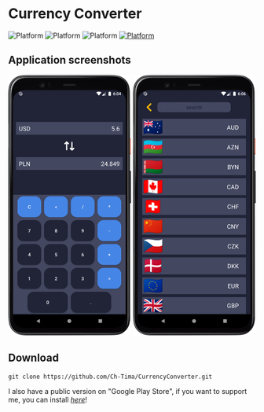 # Currency Converter
![Platform](https://img.shields.io/badge/JAVA%2011-100%25-blue)
![Platform](https://img.shields.io/badge/platform-android-green)
![Platform](https://img.shields.io/badge/last%20commit-%20May%202023-yellowgreen)
[![Platform](https://img.shields.io/badge/GooglePlay-v1.2-important)](https://play.google.com/store/apps/details?id=com.chtima.currencyconverter)

## Application screenshots
<div>
  <img width="250px" src="screenshots/Screenshot_20230306_180459.png">
  <img width="250px" src="screenshots/Screenshot_20230306_180606.png">
</div>

## Download

    git clone https://github.com/Ch-Tima/CurrencyConverter.git


I also have a public version on "Google Play Store", if you want to support me, you can install [_here_](https://play.google.com/store/apps/details?id=com.chtima.currencyconverter)!


